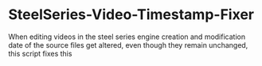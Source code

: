 # SteelSeries-Video-Timestamp-Fixer
When editing videos in the steel series engine creation and modification date of the source files get altered, even though they remain unchanged, this script fixes this
